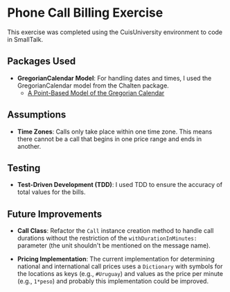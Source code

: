 # Phone Call Billing Exercise

This exercise was completed using the CuisUniversity environment to code in SmallTalk.

## Packages Used

- **GregorianCalendar Model**: For handling dates and times, I used the GregorianCalendar model from the Chalten package.
  - [A Point-Based Model of the Gregorian Calendar](https://www.dropbox.com/s/kjczqs05jk9olk7/article.pdf?e=1&dl=0)

## Assumptions

- **Time Zones**: Calls only take place within one time zone. This means there cannot be a call that begins in one price range and ends in another.

## Testing

- **Test-Driven Development (TDD)**: I used TDD to ensure the accuracy of total values for the bills.

## Future Improvements

- **Call Class**: Refactor the `Call` instance creation method to handle call durations without the restriction of the `withDurationInMinutes:` parameter (the unit shouldn't be mentioned on the message name).

- **Pricing Implementation**: The current implementation for determining national and international call prices uses a `Dictionary` with symbols for the locations as keys (e.g., `#Uruguay`) and values as the price per minute (e.g., `1*peso`) and probably this implementation could be improved.
